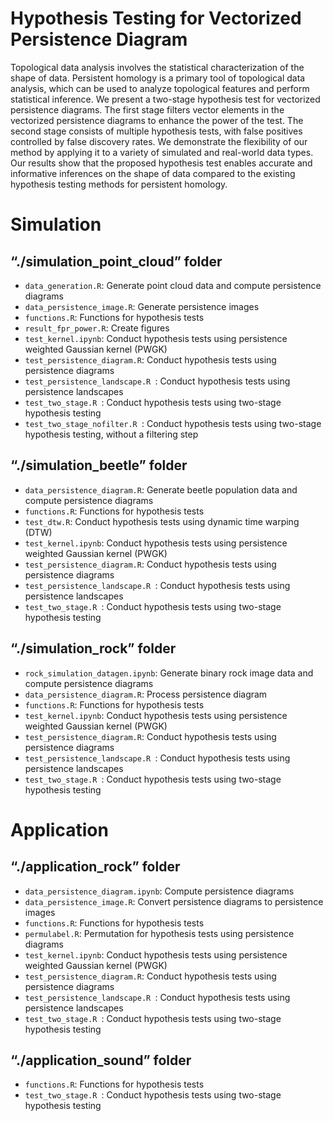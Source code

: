 # Hypothesis Testing for Vectorized Persistence Diagram
Topological data analysis involves the statistical characterization of the shape of data. Persistent homology is a primary tool of topological data analysis, which can be used to analyze topological features and perform statistical inference. We present a two-stage hypothesis test for vectorized persistence diagrams. The first stage filters vector elements in the vectorized persistence diagrams to enhance the power of the test. The second stage consists of multiple hypothesis tests, with false positives controlled by false discovery rates. We demonstrate the flexibility of our method by applying it to a variety of simulated and real-world data types. Our results show that the proposed hypothesis test enables accurate and informative inferences on the shape of data compared to the existing hypothesis testing methods for persistent homology.

# Simulation 
## “./simulation_point_cloud” folder
* `data_generation.R`: Generate point cloud data and compute persistence diagrams
* `data_persistence_image.R`: Generate persistence images
* `functions.R`: Functions for hypothesis tests
* `result_fpr_power.R`: Create figures
* `test_kernel.ipynb`: Conduct hypothesis tests using persistence weighted Gaussian kernel (PWGK)
* `test_persistence_diagram.R`: Conduct hypothesis tests using persistence diagrams
* `test_persistence_landscape.R `: Conduct hypothesis tests using persistence landscapes
* `test_two_stage.R `: Conduct hypothesis tests using two-stage hypothesis testing
* `test_two_stage_nofilter.R `: Conduct hypothesis tests using two-stage hypothesis testing, without a filtering step

## “./simulation_beetle” folder
* `data_persistence_diagram.R`: Generate beetle population data and compute persistence diagrams
* `functions.R`: Functions for hypothesis tests
* `test_dtw.R`: Conduct hypothesis tests using dynamic time warping (DTW)
* `test_kernel.ipynb`: Conduct hypothesis tests using persistence weighted Gaussian kernel (PWGK)
* `test_persistence_diagram.R`: Conduct hypothesis tests using persistence diagrams
* `test_persistence_landscape.R `: Conduct hypothesis tests using persistence landscapes
* `test_two_stage.R `: Conduct hypothesis tests using two-stage hypothesis testing

## “./simulation_rock” folder
* `rock_simulation_datagen.ipynb`: Generate binary rock image data and compute persistence diagrams
* `data_persistence_diagram.R`: Process persistence diagram
* `functions.R`: Functions for hypothesis tests
* `test_kernel.ipynb`: Conduct hypothesis tests using persistence weighted Gaussian kernel (PWGK)
* `test_persistence_diagram.R`: Conduct hypothesis tests using persistence diagrams
* `test_persistence_landscape.R `: Conduct hypothesis tests using persistence landscapes
* `test_two_stage.R `: Conduct hypothesis tests using two-stage hypothesis testing

# Application
## “./application_rock” folder
* `data_persistence_diagram.ipynb`: Compute persistence diagrams
* `data_persistence_image.R`: Convert persistence diagrams to persistence images
* `functions.R`: Functions for hypothesis tests
* `permulabel.R`: Permutation for hypothesis tests using persistence diagrams
* `test_kernel.ipynb`: Conduct hypothesis tests using persistence weighted Gaussian kernel (PWGK)
* `test_persistence_diagram.R`: Conduct hypothesis tests using persistence diagrams
* `test_persistence_landscape.R `: Conduct hypothesis tests using persistence landscapes
* `test_two_stage.R `: Conduct hypothesis tests using two-stage hypothesis testing

## “./application_sound” folder
* `functions.R`: Functions for hypothesis tests
* `test_two_stage.R `: Conduct hypothesis tests using two-stage hypothesis testing
